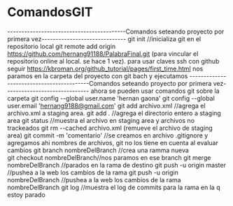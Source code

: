# ComandosGIT
------------------------------------------Comandos seteando proyecto por primera vez------------------------------
git init //inicializa git en el repositorio local
git remote add origin https://github.com/hernang91188/PalabraFinal.git (para vincular el repositorio online al local. se hace 1 vez). para usar claves ssh con github seguir https://kbroman.org/github_tutorial/pages/first_time.html
nos paramos en la carpeta del proyecto con git bach y ejecutamos 
------------------------------------------Comandos seteando proyecto por primera vez------------------------------
ahora se pueden usar comandos git sobre la carpeta
git config --global user.name 'hernan gaona'
git config --global user.email 'hernang9188@gmail.com'
git add archivo.xml //agrega el archivo.xml a staging area. git add *.*  //agrega el directorio entero a staging area
git status //muestra el archivo en staging area y archivos no trackeados
git rm --cached archivo.xml (remueve el archivo de staging area)
git commit -m 'comentario'
//se creamos en archivo .gitignore y agregamos ahi nombres de archivos, git no los tiene en cuenta al evaluar cambios
git branch nombreDelBranch //crea una ramma nueva  
git checkout nombreDelBranch//nos paramos en ese branch
git merge nombreDelBranch //parados en la rama de destino
git push -u origin master //pushea a la web los cambios de la rama 
git push -u origin nombreDelBranch //pushea a la web los cambios de la rama nombreDelBranch
git log //muestra el log de commits para la rama en la q estoy parado
